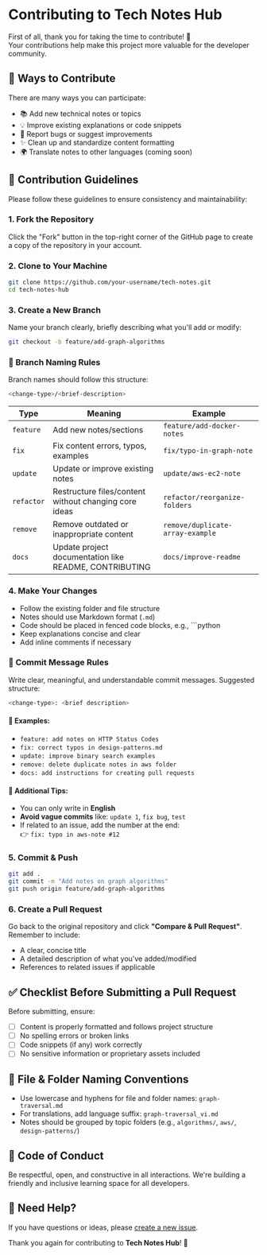 # Contributing to Tech Notes Hub

First of all, thank you for taking the time to contribute! 🎉  
Your contributions help make this project more valuable for the developer community.

## 🚀 Ways to Contribute

There are many ways you can participate:

- 📚 Add new technical notes or topics
- 💡 Improve existing explanations or code snippets
- 🐛 Report bugs or suggest improvements
- ✨ Clean up and standardize content formatting
- 🌍 Translate notes to other languages (coming soon)

## 📝 Contribution Guidelines

Please follow these guidelines to ensure consistency and maintainability:

### 1. Fork the Repository

Click the "Fork" button in the top-right corner of the GitHub page to create a copy of the repository in your account.

### 2. Clone to Your Machine

```bash
git clone https://github.com/your-username/tech-notes.git
cd tech-notes-hub
```

### 3. Create a New Branch

Name your branch clearly, briefly describing what you'll add or modify:

```bash
git checkout -b feature/add-graph-algorithms
```

### 🧩 Branch Naming Rules

Branch names should follow this structure:

```bash
<change-type>/<brief-description>
```

| Type       | Meaning                                               | Example                          |
| ---------- | ----------------------------------------------------- | -------------------------------- |
| `feature`  | Add new notes/sections                                | `feature/add-docker-notes`       |
| `fix`      | Fix content errors, typos, examples                   | `fix/typo-in-graph-note`         |
| `update`   | Update or improve existing notes                      | `update/aws-ec2-note`            |
| `refactor` | Restructure files/content without changing core ideas | `refactor/reorganize-folders`    |
| `remove`   | Remove outdated or inappropriate content              | `remove/duplicate-array-example` |
| `docs`     | Update project documentation like README, CONTRIBUTING| `docs/improve-readme`            |

### 4. Make Your Changes

* Follow the existing folder and file structure
* Notes should use Markdown format (`.md`)
* Code should be placed in fenced code blocks, e.g., \`\`\`python
* Keep explanations concise and clear
* Add inline comments if necessary

### 💬 Commit Message Rules

Write clear, meaningful, and understandable commit messages. Suggested structure:

```bash
<change-type>: <brief description>
```

#### 📌 Examples:

- `feature: add notes on HTTP Status Codes`
- `fix: correct typos in design-patterns.md`
- `update: improve binary search examples`
- `remove: delete duplicate notes in aws folder`
- `docs: add instructions for creating pull requests`

#### 🧠 Additional Tips:

- You can only write in **English**
- **Avoid vague commits** like: `update 1`, `fix bug`, `test`
- If related to an issue, add the number at the end:  
  👉 `fix: typo in aws-note #12`

### 5. Commit & Push

```bash
git add .
git commit -m "Add notes on graph algorithms"
git push origin feature/add-graph-algorithms
```

### 6. Create a Pull Request

Go back to the original repository and click **"Compare & Pull Request"**. Remember to include:

* A clear, concise title
* A detailed description of what you've added/modified
* References to related issues if applicable

## ✅ Checklist Before Submitting a Pull Request

Before submitting, ensure:

* [ ] Content is properly formatted and follows project structure
* [ ] No spelling errors or broken links
* [ ] Code snippets (if any) work correctly
* [ ] No sensitive information or proprietary assets included

## 📁 File & Folder Naming Conventions

* Use lowercase and hyphens for file and folder names: `graph-traversal.md`
* For translations, add language suffix: `graph-traversal_vi.md`
* Notes should be grouped by topic folders (e.g., `algorithms/`, `aws/`, `design-patterns/`)

## 🤝 Code of Conduct

Be respectful, open, and constructive in all interactions. We're building a friendly and inclusive learning space for all developers.

## 📩 Need Help?

If you have questions or ideas, please [create a new issue](https://github.com/tech-notes-hub/tech-notes/issues).

Thank you again for contributing to **Tech Notes Hub**! 🙌
